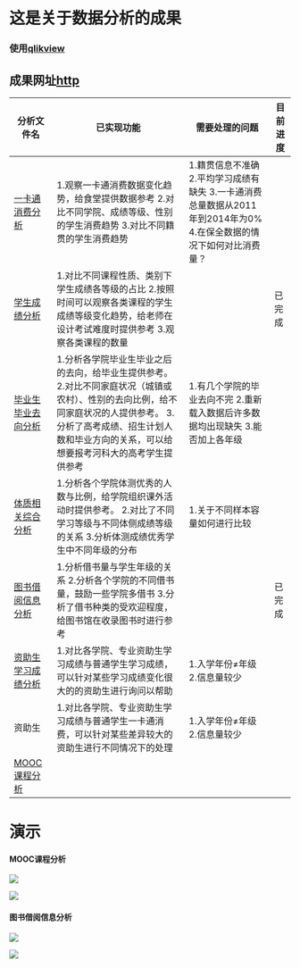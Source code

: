 #  这是关于数据分析的成果
###  使用[qlikview](https://www.qlik.com)

## 成果网址[http](http://210.43.0.189/qlikview/index.htm)

|    分析文件名 |  已实现功能  |  需要处理的问题  |   目前进度  |
| -------------| ---------- | -------------- | ---------- 
|[一卡通消费分析]()  | 1.观察一卡通消费数据变化趋势，给食堂提供数据参考  2.对比不同学院、成绩等级、性别的学生消费趋势      3.对比不同籍贯的学生消费趋势   |1.籍贯信息不准确       2.平均学习成绩有缺失     3.一卡通消费总量数据从2011年到2014年为0%      4.在保全数据的情况下如何对比消费量？||
|[学生成绩分析]()|1.对比不同课程性质、类别下学生成绩各等级的占比        2.按照时间可以观察各类课程的学生成绩等级变化趋势，给老师在设计考试难度时提供参考       3.观察各类课程的数量|| 已完成 |       
|[毕业生毕业去向分析]()|1.分析各学院毕业生毕业之后的去向，给毕业生提供参考。  2.对比不同家庭状况（城镇或农村）、性别的去向比例，给不同家庭状况的人提供参考。        3.分析了高考成绩、招生计划人数和毕业方向的关系，可以给想要报考河科大的高考学生提供参考|1.有几个学院的毕业去向不完         2.重新载入数据后许多数据均出现缺失       3.能否加上各年级||
|[体质相关综合分析]()|1.分析各个学院体测优秀的人数与比例，给学院组织课外活动时提供参考。    2.对比了不同学习等级与不同体侧成绩等级的关系         3.分析体测成绩优秀学生中不同年级的分布|1.关于不同样本容量如何进行比较||
|[图书借阅信息分析]()|1.分析借书量与学生年级的关系       2.分析各个学院的不同借书量，鼓励一些学院多借书        3.分析了借书种类的受欢迎程度，给图书馆在收录图书时进行参考||已完成|
|[资助生学习成绩分析]()|1.对比各学院、专业资助生学习成绩与普通学生学习成绩，可以针对某些学习成绩变化很大的的资助生进行询问以帮助|1.入学年份≠年级      2.信息量较少||
|资助生|1.对比各学院、专业资助生学习成绩与普通学生一卡通消费，可以针对某些差异较大的资助生进行不同情况下的处理|1.入学年份≠年级     2.信息量较少||
|[MOOC课程分析]()||||


# 演示
#### MOOC课程分析
![](https://github.com/ggzhang0071/ipv6Project/blob/master/qlikview/mooc%C2%BF%C3%8E%C2%B3%C3%8C%C2%B7%C3%96%C3%8E%C3%B6.png?raw=true)

![](https://github.com/ggzhang0071/ipv6Project/blob/master/qlikview/%C3%8C%C3%A5%C3%96%C3%8A%C3%97%C3%9B%C2%BA%C3%8F%C2%B7%C3%96%C3%8E%C3%B6.png?raw=true)
#### 图书借阅信息分析
![](https://github.com/ggzhang0071/ipv6Project/blob/master/qlikview/%C3%8D%C2%BC%C3%8A%C3%A9%C2%BD%C3%A8%C3%94%C3%84%C3%90%C3%85%C3%8F%C2%A2%C2%B7%C3%96%C3%8E%C3%B6.png?raw=true)

![](https://github.com/ggzhang0071/ipv6Project/blob/master/qlikview/%C3%91%C2%A7%C3%89%C3%BA%C2%BB%C3%B9%C2%B1%C2%BE%C3%90%C3%85%C3%8F%C2%A2%C2%B7%C3%96%C3%8E%C3%B6.png?raw=true)
